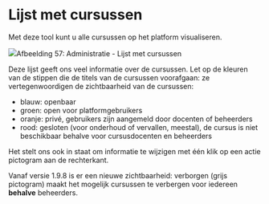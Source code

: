 # Lijst met cursussen

Met deze tool kunt u alle cursussen op het platform visualiseren.

![](../../../.gitbook/assets/graficos82.png)Afbeelding 57: Administratie - Lijst met cursussen

Deze lijst geeft ons veel informatie over de cursussen. Let op de kleuren van de stippen die de titels van de cursussen voorafgaan: ze vertegenwoordigen de zichtbaarheid van de cursussen:

- blauw: openbaar
- groen: open voor platformgebruikers
- oranje: privé, gebruikers zijn aangemeld door docenten of beheerders
- rood: gesloten (voor onderhoud of vervallen, meestal), de cursus is niet beschikbaar behalve voor cursusdocenten en beheerders

Het stelt ons ook in staat om informatie te wijzigen met één klik op een actie pictogram aan de rechterkant.

Vanaf versie 1.9.8 is er een nieuwe zichtbaarheid: verborgen (grijs pictogram) maakt het mogelijk cursussen te verbergen voor iedereen **behalve** beheerders.

